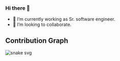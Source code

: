 ### Hi there 👋

- 🔭 I’m currently working as Sr. software engineer.
- 👯 I’m looking to collaborate.

<!--
**ahadiwasti** is a ✨ _special_ ✨ repository because its `README.md` (this file) appears on your GitHub profile.

Here are some ideas to get you started:

- 🔭 I’m currently working on ...
- 🌱 I’m currently learning ...
- 👯 I’m looking to collaborate on ...
- 🤔 I’m looking for help with ...
- 💬 Ask me about ...
- 📫 How to reach me: ...
- 😄 Pronouns: ...
- ⚡ Fun fact: ...
-->

## Contribution Graph
![snake svg](https://github.com/ahadiwasti/ahadiwasti/blob/dist/github-contribution-grid-snake.svg)

<!--## 𝗦𝘁𝗮𝘁𝘀-->

<!--[![ahadiwasti](https://github-profile-trophy.vercel.app/?username=ahadiwasti)]()-->

<!--<a href="https://github.com/ahadiwasti">
    <img
    height="175em"
    src="https://github-readme-stats.vercel.app/api?username=ahadiwasti&show_icons=true&theme=tokyonight&count_private=true" alt="ahadiwasti's Stats" />
    <img
    height="175em"
    src="https://github-readme-stats.vercel.app/api/top-langs/?username=ahadiwasti&theme=tokyonight&layout=compact"
    alt="Top languages" />
</a>-->
<br/>
